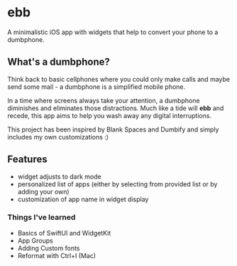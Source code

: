 # ebb

A minimalistic iOS app with widgets that help to convert your phone to a dumbphone.

## What's a dumbphone?

Think back to basic cellphones where you could only make calls and maybe send some mail - a dumbphone is a simplified mobile phone.

In a time where screens always take your attention, a dumbphone diminishes and eliminates those distractions. Much like a tide will **ebb** and recede, this app aims to help you wash away any digital interruptions.

This project has been inspired by Blank Spaces and Dumbify and simply includes my own customizations :)

## Features

- widget adjusts to dark mode
- personalized list of apps (either by selecting from provided list or by adding your own)
- customization of app name in widget display



### Things I've learned

- Basics of SwiftUI and WidgetKit
- App Groups
- Adding Custom fonts
- Reformat with Ctrl+I (Mac)


